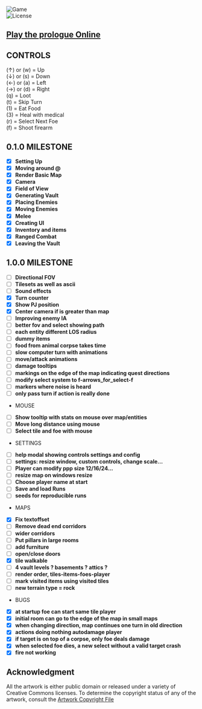 ![Game](https://img.shields.io/badge/Prologue-0.1.6-orange.svg)  
![License](https://img.shields.io/badge/license-%20GNU%20AGPLv3%20-brightgreen)

## **[Play the prologue Online](https://prologue.roguelike.online)**  

## CONTROLS 

(&uarr;) or (w) = Up  
(&darr;) or (s) = Down  
(&larr;) or (a) = Left  
(&rarr;) or (d) = Right  
(q) = Loot  
(t) = Skip Turn  
(1) = Eat Food  
(3) = Heal with medical  
(r) = Select Next Foe  
(f) = Shoot firearm  

## 0.1.0 MILESTONE 

- [X] **Setting Up**  
- [X] **Moving around @**  
- [X] **Render Basic Map**   
- [X] **Camera**  
- [X] **Field of View**  
- [X] **Generating Vault**  
- [X] **Placing Enemies**  
- [X] **Moving Enemies**  
- [X] **Melee**  
- [X] **Creating UI**  
- [X] **Inventory and items**  
- [X] **Ranged Combat**  
- [X] **Leaving the Vault**  

## 1.0.0 MILESTONE 

- [ ] **Directional FOV**  
- [ ] **Tilesets as well as ascii**  
- [ ] **Sound effects**  
- [X] **Turn counter**  
- [X] **Show PJ position**  
- [X] **Center camera if is greater than map**  
- [ ] **Improving enemy IA**  
- [ ] **better fov and select showing path**  
- [ ] **each entity different LOS radius**  
- [ ] **dummy items**  
- [ ] **food from animal corpse takes time**  
- [ ] **slow computer turn with animations**  
- [ ] **move/attack animations**  
- [ ] **damage tooltips**  
- [ ] **markings on the edge of the map indicating quest directions**  
- [ ] **modify select system to f-arrows_for_select-f**  
- [ ] **markers where noise is heard**  
- [ ] **only pass turn if action is really done**  
- MOUSE  
- [ ] **Show tooltip with stats on mouse over map/entities**  
- [ ] **Move long distance using mouse**   
- [ ] **Select tile and foe with mouse**  
- SETTINGS  
- [ ] **help modal showing controls settings and config**  
- [ ] **settings: resize window, custom controls, change scale...**  
- [ ] **Player can modify ppp size 12/16/24...**  
- [ ] **resize map on windows resize**  
- [ ] **Choose player name at start**  
- [ ] **Save and load Runs**  
- [ ] **seeds for reproducible runs**  
- MAPS  
- [X] **Fix textoffset**  
- [ ] **Remove dead end corridors**  
- [ ] **wider corridors**  
- [ ] **Put pillars in large rooms**  
- [ ] **add furniture**  
- [ ] **open/close doors**  
- [X] **tile walkable**  
- [ ] **4 vault levels ? basements ? attics ?**  
- [ ] **render order, tiles-items-foes-player**  
- [ ] **mark visited items using visited tiles**   
- [ ] **new terrain type = rock**  
- BUGS  
- [X] **at startup foe can start same tile player**  
- [X] **initial room can go to the edge of the map in small maps**  
- [X] **when changing direction, map continues one turn in old direction**  
- [X] **actions doing nothing autodamage player**  
- [X] **if target is on top of a corpse, only foe deals damage**  
- [X] **when selected foe dies, a new select without a valid target crash**  
- [X] **fire not working**  

## **Acknowledgment**

All the artwork is either public domain or released under a variety of Creative Commons licenses. To determine the copyright status of any of the artwork, consult the [Artwork Copyright File](https://github.com/jolav/roguelike-online/blob/main/artwork.txt)

